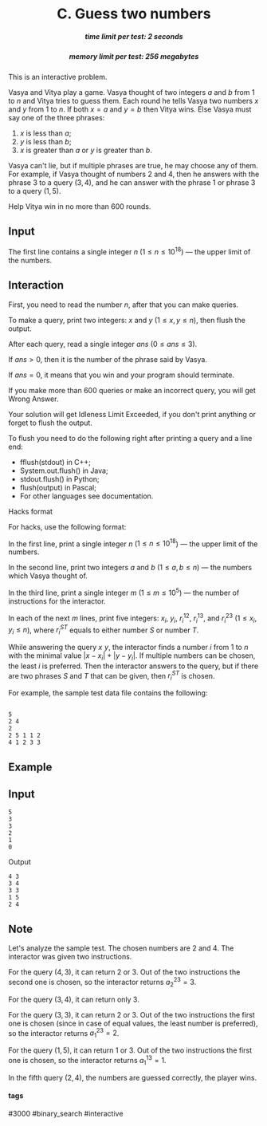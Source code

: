 <h1 style='text-align: center;'> C. Guess two numbers</h1>

<h5 style='text-align: center;'>time limit per test: 2 seconds</h5>
<h5 style='text-align: center;'>memory limit per test: 256 megabytes</h5>

This is an interactive problem.

Vasya and Vitya play a game. Vasya thought of two integers $a$ and $b$ from $1$ to $n$ and Vitya tries to guess them. Each round he tells Vasya two numbers $x$ and $y$ from $1$ to $n$. If both $x=a$ and $y=b$ then Vitya wins. Else Vasya must say one of the three phrases: 

1. $x$ is less than $a$;
2. $y$ is less than $b$;
3. $x$ is greater than $a$ or $y$ is greater than $b$.

Vasya can't lie, but if multiple phrases are true, he may choose any of them. For example, if Vasya thought of numbers $2$ and $4$, then he answers with the phrase $3$ to a query $(3, 4)$, and he can answer with the phrase $1$ or phrase $3$ to a query $(1, 5)$.

Help Vitya win in no more than $600$ rounds. 

## Input

The first line contains a single integer $n$ ($1 \leq n \leq 10^{18}$) — the upper limit of the numbers.

## Interaction

First, you need to read the number $n$, after that you can make queries.

To make a query, print two integers: $x$ and $y$ ($1 \leq x, y \leq n$), then flush the output.

After each query, read a single integer $ans$ ($0 \leq ans \leq 3$).

If $ans > 0$, then it is the number of the phrase said by Vasya.

If $ans = 0$, it means that you win and your program should terminate.

If you make more than $600$ queries or make an incorrect query, you will get Wrong Answer.

Your solution will get Idleness Limit Exceeded, if you don't print anything or forget to flush the output.

To flush you need to do the following right after printing a query and a line end: 

* fflush(stdout) in C++;
* System.out.flush() in Java;
* stdout.flush() in Python;
* flush(output) in Pascal;
* For other languages see documentation.

Hacks format

For hacks, use the following format:

In the first line, print a single integer $n$ ($1 \leq n \leq 10^{18}$) — the upper limit of the numbers.

In the second line, print two integers $a$ and $b$ ($1 \leq a, b \leq n$) — the numbers which Vasya thought of.

In the third line, print a single integer $m$ ($1 \leq m \leq 10^5$) — the number of instructions for the interactor.

In each of the next $m$ lines, print five integers: $x_i$, $y_i$, $r^{12}_i$, $r^{13}_i$, and $r^{23}_i$ ($1 \leq x_i, y_i \leq n$), where $r^{ST}_i$ equals to either number $S$ or number $T$.

While answering the query $x\,\, y$, the interactor finds a number $i$ from $1$ to $n$ with the minimal value $|x-x_i| + |y-y_i|$. If multiple numbers can be chosen, the least $i$ is preferred. Then the interactor answers to the query, but if there are two phrases $S$ and $T$ that can be given, then $r^{ST}_i$ is chosen.

For example, the sample test data file contains the following: 


```
  
5  
2 4  
2  
2 5 1 1 2  
4 1 2 3 3  

```
## Example

## Input


```
5  
3  
3  
2  
1  
0
```
Output
```
4 3  
3 4  
3 3  
1 5  
2 4
```
## Note

Let's analyze the sample test. The chosen numbers are $2$ and $4$. The interactor was given two instructions.

For the query $(4, 3)$, it can return $2$ or $3$. Out of the two instructions the second one is chosen, so the interactor returns $a^{23}_2=3$.

For the query $(3, 4)$, it can return only $3$.

For the query $(3, 3)$, it can return $2$ or $3$. Out of the two instructions the first one is chosen (since in case of equal values, the least number is preferred), so the interactor returns $a^{23}_1=2$.

For the query $(1, 5)$, it can return $1$ or $3$. Out of the two instructions the first one is chosen, so the interactor returns $a^{13}_1=1$.

In the fifth query $(2, 4)$, the numbers are guessed correctly, the player wins.



#### tags 

#3000 #binary_search #interactive 